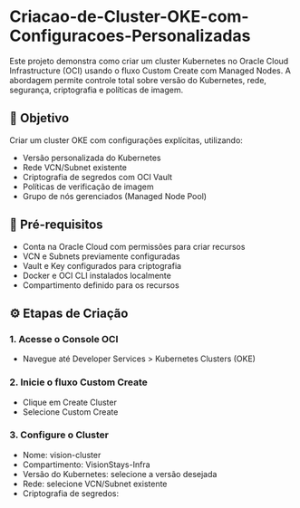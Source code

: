 # Criacao-de-Cluster-OKE-com-Configuracoes-Personalizadas

Este projeto demonstra como criar um cluster Kubernetes no Oracle Cloud Infrastructure (OCI) usando o fluxo Custom Create com Managed Nodes. A abordagem permite controle total sobre versão do Kubernetes, rede, segurança, criptografia e políticas de imagem.

## 🚀 Objetivo

Criar um cluster OKE com configurações explícitas, utilizando:

- Versão personalizada do Kubernetes
- Rede VCN/Subnet existente
- Criptografia de segredos com OCI Vault
- Políticas de verificação de imagem
- Grupo de nós gerenciados (Managed Node Pool)

## 🧱 Pré-requisitos

- Conta na Oracle Cloud com permissões para criar recursos
- VCN e Subnets previamente configuradas
- Vault e Key configurados para criptografia
- Docker e OCI CLI instalados localmente
- Compartimento definido para os recursos

## ⚙️ Etapas de Criação

### 1. Acesse o Console OCI

- Navegue até Developer Services > Kubernetes Clusters (OKE)

### 2. Inicie o fluxo Custom Create

- Clique em Create Cluster
- Selecione Custom Create

### 3. Configure o Cluster

- Nome: vision-cluster
- Compartimento: VisionStays-Infra
- Versão do Kubernetes: selecione a versão desejada
- Rede: selecione VCN/Subnet existente
- Criptografia de segredos:


